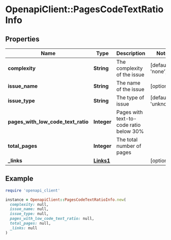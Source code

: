 # OpenapiClient::PagesCodeTextRatioInfo

## Properties

| Name | Type | Description | Notes |
| ---- | ---- | ----------- | ----- |
| **complexity** | **String** | The complexity of the issue | [default to &#39;none&#39;] |
| **issue_name** | **String** | The name of the issue | [optional] |
| **issue_type** | **String** | The type of issue | [default to &#39;unknown&#39;] |
| **pages_with_low_code_text_ratio** | **Integer** | Pages with text-to-code ratio below 30% |  |
| **total_pages** | **Integer** | The total number of pages |  |
| **_links** | [**Links1**](Links1.md) |  | [optional] |

## Example

```ruby
require 'openapi_client'

instance = OpenapiClient::PagesCodeTextRatioInfo.new(
  complexity: null,
  issue_name: null,
  issue_type: null,
  pages_with_low_code_text_ratio: null,
  total_pages: null,
  _links: null
)
```

